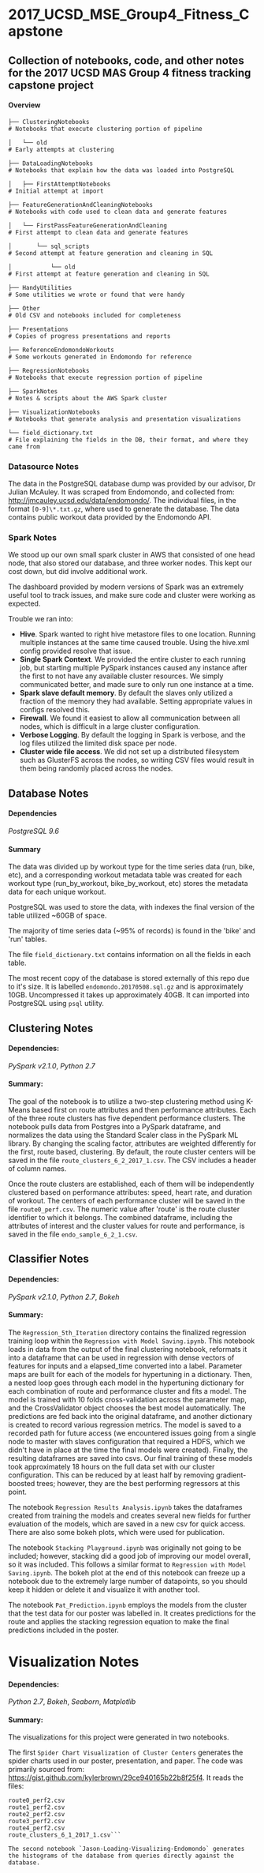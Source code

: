 # 2017_UCSD_MSE_Group4_Fitness_Capstone

## Collection of notebooks, code, and other notes for the 2017 UCSD MAS Group 4 fitness tracking capstone project

#### Overview

```
├── ClusteringNotebooks
# Notebooks that execute clustering portion of pipeline

│   └── old
# Early attempts at clustering

├── DataLoadingNotebooks
# Notebooks that explain how the data was loaded into PostgreSQL

│   ├── FirstAttemptNotebooks
# Initial attempt at import

├── FeatureGenerationAndCleaningNotebooks
# Notebooks with code used to clean data and generate features

│   └── FirstPassFeatureGenerationAndCleaning
# First attempt to clean data and generate features

│       └── sql_scripts
# Second attempt at feature generation and cleaning in SQL

│           └── old
# First attempt at feature generation and cleaning in SQL

├── HandyUtilities
# Some utilities we wrote or found that were handy

├── Other
# Old CSV and notebooks included for completeness

├── Presentations
# Copies of progress presentations and reports

├── ReferenceEndomondoWorkouts
# Some workouts generated in Endomondo for reference

├── RegressionNotebooks
# Notebooks that execute regression portion of pipeline

├── SparkNotes
# Notes & scripts about the AWS Spark cluster

├── VisualizationNotebooks
# Notebooks that generate analysis and presentation visualizations

└── field_dictionary.txt
# File explaining the fields in the DB, their format, and where they came from
```

### Datasource Notes

The data in the PostgreSQL database dump was provided by our advisor, Dr Julian McAuley. It was scraped from Endomondo, and collected from: http://jmcauley.ucsd.edu/data/endomondo/. The individual files, in the format `[0-9]\*.txt.gz`, where used to generate the database. The data contains public workout data provided by the Endomondo API.

### Spark Notes

We stood up our own small spark cluster in AWS that consisted of one head node, that also stored our database, and three worker nodes. This kept our cost down, but did involve additional work.

The dashboard provided by modern versions of Spark was an extremely useful tool to track issues, and make sure code and cluster were working as expected.

Trouble we ran into:
- **Hive**. Spark wanted to right hive metastore files to one location. Running multiple instances at the same time caused trouble. Using the hive.xml config provided resolve that issue.
- **Single Spark Context**. We provided the entire cluster to each running job, but starting multiple PySpark instances caused any instance after the first to not have any available cluster resources. We simply communicated better, and made sure to only run one instance at a time.
- **Spark slave default memory**. By default the slaves only utilized a fraction of the memory they had available. Setting appropriate values in configs resolved this.
- **Firewall**. We found it easiest to allow all communication between all nodes, which is difficult in a large cluster configuration.
- **Verbose Logging**. By default the logging in Spark is verbose, and the log files utilized the limited disk space per node.
- **Cluster wide file access**. We did not set up a distributed filesystem such as GlusterFS across the nodes, so writing CSV files would result in them being randomly placed across the nodes.

## Database Notes

#### Dependencies

*PostgreSQL 9.6*

#### Summary

The data was divided up by workout type for the time series data (run, bike, etc), and a corresponding workout metadata table was created for each workout type (run_by_workout, bike_by_workout, etc) stores the metadata data for each unique workout.

PostgreSQL was used to store the data, with indexes the final version of the table utilized ~60GB of space.

The majority of time series data (~95% of records) is found in the 'bike' and 'run' tables.

The file `field_dictionary.txt` contains information on all the fields in each table.

The most recent copy of the database is stored externally of this repo due to it's size. It is labelled `endomondo.20170508.sql.gz` and is approximately 10GB. Uncompressed it takes up approximately 40GB. It can imported into PostgreSQL using `psql` utility.

## Clustering Notes

#### Dependencies:

*PySpark v2.1.0*, *Python 2.7*

#### Summary:
The goal of the notebook is to utilize a two-step clustering method using K-Means based first on route attributes and then performance attributes. Each of the three route clusters has five dependent performance clusters. The notebook pulls data from Postgres into a PySpark dataframe, and normalizes the data using the Standard Scaler class in the PySpark ML library. By changing the scaling factor, attributes are weighted differently for the first, route based, clustering. By default, the route cluster centers will be saved in the file `route_clusters_6_2_2017_1.csv`. The CSV includes a header of column names.

Once the route clusters are established, each of them will be independently clustered based on performance attributes: speed, heart rate, and duration of workout. The centers of each performance cluster will be saved in the file `route0_perf.csv`. The numeric value after 'route' is the route cluster identifier to which it belongs. The combined dataframe, including the attributes of interest and the cluster values for route and performance, is saved in the file `endo_sample_6_2_1.csv`.

## Classifier Notes

#### Dependencies:

*PySpark v2.1.0*, *Python 2.7*, *Bokeh*

#### Summary:

The `Regression_5th_Iteration` directory contains the finalized regression training loop within the `Regression with Model Saving.ipynb`. This notebook loads in data from the output of the final clustering notebook, reformats it into a dataframe that can be used in regression with dense vectors of features for inputs and a elapsed_time converted into a label. Parameter maps are built for each of the models for hypertuning in a dictionary. Then, a nested loop goes through each model in the hypertuning dictionary for each combination of route and performance cluster and fits a model. The model is trained with 10 folds cross-validation across the parameter map, and the CrossValidator object chooses the best model automatically. The predictions are fed back into the original dataframe, and another dictionary is created to record various regression metrics. The model is saved to a recorded path for future access (we encountered issues going from a single node to master with slaves configuration that required a HDFS, which we didn't have in place at the time the final models were created). Finally, the resulting dataframes are saved into csvs. Our final training of these models took approximately 18 hours on the full data set with our cluster configuration. This can be reduced by at least half by removing gradient-boosted trees; however, they are the best performing regressors at this point.

The notebook `Regression Results Analysis.ipynb` takes the dataframes created from training the models and creates several new fields for further evaluation of the models, which are saved in a new csv for quick access. There are also some bokeh plots, which were used for publication.

The notebook `Stacking Playground.ipynb` was originally not going to be included; however, stacking did a good job of improving our model overall, so it was included. This follows a similar format to `Regression with Model Saving.ipynb`. The bokeh plot at the end of this notebook can freeze up a notebook due to the extremely large number of datapoints, so you should keep it hidden or delete it and visualize it with another tool.

The notebook `Pat_Prediction.ipynb` employs the models from the cluster that the test data for our poster was labelled in. It creates predictions for the route and applies the stacking regression equation to make the final predictions included in the poster.

# Visualization Notes

#### Dependencies:

*Python 2.7*, *Bokeh*, *Seaborn*, *Matplotlib*

#### Summary:

The visualizations for this project were generated in two notebooks.

The first `Spider Chart Visualization of Cluster Centers` generates the spider charts used in our poster, presentation, and paper. The code was primarily sourced from: https://gist.github.com/kylerbrown/29ce940165b22b8f25f4. It reads the files:

```
route0_perf2.csv
route1_perf2.csv
route2_perf2.csv
route3_perf2.csv
route4_perf2.csv
route_clusters_6_1_2017_1.csv```

The second notebook `Jason-Loading-Visualizing-Endomondo` generates the histograms of the database from queries directly against the database.
